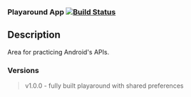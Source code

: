 ### Playaround App [![Build Status](https://travis-ci.org/ekeitho/PlayaroundApp.svg)](https://travis-ci.org/ekeitho/PlayaroundApp)

## Description
Area for practicing Android's APIs.

### Versions

   >v1.0.0 - fully built playaround with shared preferences

